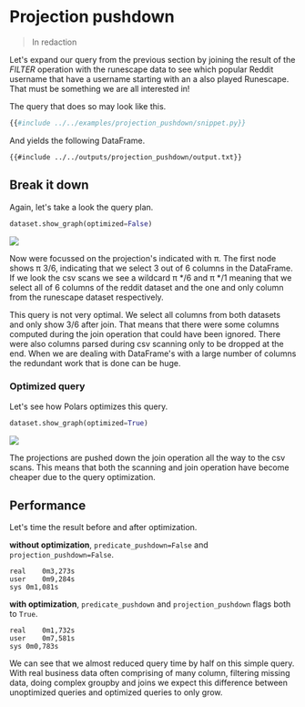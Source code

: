 # Projection pushdown

> In redaction

Let's expand our query from the previous section by joining the result of the *FILTER* operation with the runescape data
to see which popular Reddit username that have a username starting with an a also played Runescape. That must be something
we are all interested in!

The query that does so may look like this.

```python
{{#include ../../examples/projection_pushdown/snippet.py}}
```
And yields the following DataFrame.
```text
{{#include ../../outputs/projection_pushdown/output.txt}}
```

## Break it down

Again, let's take a look the query plan. 

``` python
dataset.show_graph(optimized=False)
```

![](../../outputs/projection_pushdown/graph.png)

Now were focussed on the projection's indicated with π. The first node shows π 3/6, indicating that
we select 3 out of 6 columns in the DataFrame. If we look the csv scans we see a wildcard π */6 and π */1 meaning that 
we select all of 6 columns of the reddit dataset and the one and only column from the runescape dataset respectively.

This query is not very optimal. We select all columns from both datasets and only show 3/6 after join. That means that
there were some columns computed during the join operation that could have been ignored. There were also columns parsed
during csv scanning only to be dropped at the end. When we are dealing with DataFrame's with a large number of columns the
redundant work that is done can be huge.

### Optimized query

Let's see how Polars optimizes this query.

``` python
dataset.show_graph(optimized=True)
```

![](../../outputs/projection_pushdown/graph-optimized.png)

The projections are pushed down the join operation all the way to the csv scans. This  means that both the scanning and 
join operation have become cheaper due to the query optimization.

## Performance

Let's time the result before and after optimization.

**without optimization**, `predicate_pushdown=False` and `projection_pushdown=False`.

```text
real	0m3,273s
user	0m9,284s
sys	0m1,081s
```


**with optimization**, `predicate_pushdown` and `projection_pushdown` flags both to `True`.

```text
real	0m1,732s
user	0m7,581s
sys	0m0,783s
```

We can see that we almost reduced query time by half on this simple query. With real business data often comprising of 
many column, filtering missing data, doing complex groupby and joins we expect this difference between unoptimized queries
and optimized queries to only grow.

